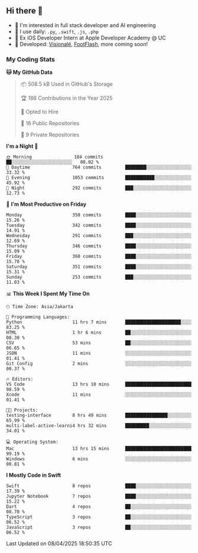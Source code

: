 ## Hi there 👋

- 🤖 I'm interested in full stack developer and AI engineering
- 🌱 I use daily: `.py`, `.swift`, `.js`, `.php`
- 🍎 Ex iOS Developer Intern at Apple Developer Academy @ UC
- 🔨 Developed: [Visionalé](https://apps.apple.com/id/app/visional%C3%A9/id6737191146), [FootFlash](https://apps.apple.com/id/app/footflash/id6550905078), more coming soon!

### My Coding Stats

<!--START_SECTION:waka-->
**🐱 My GitHub Data** 

> 📦 508.5 kB Used in GitHub's Storage 
 > 
> 🏆 188 Contributions in the Year 2025
 > 
> 💼 Opted to Hire
 > 
> 📜 18 Public Repositories 
 > 
> 🔑 9 Private Repositories 
 > 
**I'm a Night 🦉** 

```text
🌞 Morning                184 commits         ██░░░░░░░░░░░░░░░░░░░░░░░   08.02 % 
🌆 Daytime                764 commits         ████████░░░░░░░░░░░░░░░░░   33.32 % 
🌃 Evening                1053 commits        ███████████░░░░░░░░░░░░░░   45.92 % 
🌙 Night                  292 commits         ███░░░░░░░░░░░░░░░░░░░░░░   12.73 % 
```
📅 **I'm Most Productive on Friday** 

```text
Monday                   350 commits         ████░░░░░░░░░░░░░░░░░░░░░   15.26 % 
Tuesday                  342 commits         ████░░░░░░░░░░░░░░░░░░░░░   14.91 % 
Wednesday                291 commits         ███░░░░░░░░░░░░░░░░░░░░░░   12.69 % 
Thursday                 346 commits         ████░░░░░░░░░░░░░░░░░░░░░   15.09 % 
Friday                   360 commits         ████░░░░░░░░░░░░░░░░░░░░░   15.70 % 
Saturday                 351 commits         ████░░░░░░░░░░░░░░░░░░░░░   15.31 % 
Sunday                   253 commits         ███░░░░░░░░░░░░░░░░░░░░░░   11.03 % 
```


📊 **This Week I Spent My Time On** 

```text
🕑︎ Time Zone: Asia/Jakarta

💬 Programming Languages: 
Python                   11 hrs 7 mins       █████████████████████░░░░   83.25 % 
HTML                     1 hr 6 mins         ██░░░░░░░░░░░░░░░░░░░░░░░   08.30 % 
CSV                      53 mins             ██░░░░░░░░░░░░░░░░░░░░░░░   06.65 % 
JSON                     11 mins             ░░░░░░░░░░░░░░░░░░░░░░░░░   01.41 % 
Git Config               2 mins              ░░░░░░░░░░░░░░░░░░░░░░░░░   00.37 % 

🔥 Editors: 
VS Code                  13 hrs 10 mins      █████████████████████████   98.59 % 
Xcode                    11 mins             ░░░░░░░░░░░░░░░░░░░░░░░░░   01.41 % 

🐱‍💻 Projects: 
testing-interface        8 hrs 49 mins       ████████████████░░░░░░░░░   65.99 % 
multi-label-active-learni4 hrs 32 mins       █████████░░░░░░░░░░░░░░░░   34.01 % 

💻 Operating System: 
Mac                      13 hrs 15 mins      █████████████████████████   99.19 % 
Windows                  6 mins              ░░░░░░░░░░░░░░░░░░░░░░░░░   00.81 % 
```

**I Mostly Code in Swift** 

```text
Swift                    8 repos             ████░░░░░░░░░░░░░░░░░░░░░   17.39 % 
Jupyter Notebook         7 repos             ████░░░░░░░░░░░░░░░░░░░░░   15.22 % 
Dart                     4 repos             ██░░░░░░░░░░░░░░░░░░░░░░░   08.70 % 
TypeScript               3 repos             ██░░░░░░░░░░░░░░░░░░░░░░░   06.52 % 
JavaScript               3 repos             ██░░░░░░░░░░░░░░░░░░░░░░░   06.52 % 
```




 Last Updated on 08/04/2025 18:50:35 UTC
<!--END_SECTION:waka-->

<!--
**nico-samuelson/nico-samuelson** is a ✨ _special_ ✨ repository because its `README.md` (this file) appears on your GitHub profile.

Here are some ideas to get you started:

- 🔭 I’m currently working on ...
- 🌱 I’m currently learning ...
- 👯 I’m looking to collaborate on ...
- 🤔 I’m looking for help with ...
- 💬 Ask me about ...
- 📫 How to reach me: ...
- 😄 Pronouns: ...
- ⚡ Fun fact: ...
-->
